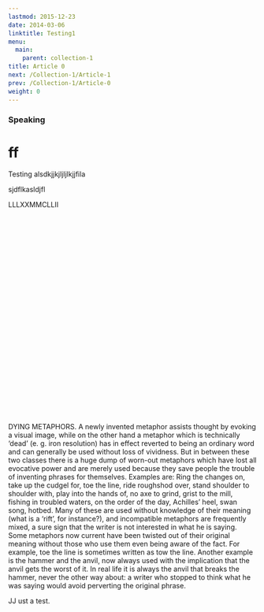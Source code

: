 ```yaml
---
lastmod: 2015-12-23
date: 2014-03-06
linktitle: Testing1
menu:
  main:
    parent: collection-1
title: Article 0
next: /Collection-1/Article-1
prev: /Collection-1/Article-0
weight: 0
---
```


### Speaking

# ff

Testing alsdkjjkjljljlkjjfila

sjdflkasldjfl 

<span class="spread">LLLXXMMCLLII</span>

<img onload="fadeIn(this)" src="/images/Untitled-1.jpg" alt="..." title="..." style="opacity:0;">

<span class="spread blood-red">DYING METAPHORS.</span> A newly invented metaphor assists thought by evoking a visual image, while on the other hand a metaphor which is technically ‘dead’ (e. g. iron resolution) has in effect reverted to being an ordinary word and can generally be used without loss of vividness. But in between these two classes there is a huge dump of worn-out metaphors which have lost all evocative power and are merely used because they save people the trouble of inventing phrases for themselves. Examples are: <span class="italic">Ring the changes on, take up the cudgel for, toe the line, ride roughshod over, stand shoulder to shoulder with, play into the hands of, no axe to grind, grist to the mill, fishing in troubled waters, on the order of the day, Achilles’ heel, swan song, hotbed</span>. Many of these are used without knowledge of their meaning (what is a ‘rift’, for instance?), and incompatible metaphors are frequently mixed, a sure sign that the writer is not interested in what he is saying. Some metaphors now current have been twisted out of their original meaning without those who use them even being aware of the fact. For example, toe the line is sometimes written as tow the line. Another example is the hammer and the anvil, now always used with the implication that the anvil gets the worst of it. In real life it is always the anvil that breaks the hammer, never the other way about: a writer who stopped to think what he was saying would avoid perverting the original phrase.

<span class="big-letter-taller blood-red">J</span><span class="big-letter-taller candy-red">J</span> ust a test.

